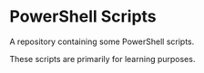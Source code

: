 # PowerShell Scripts

A repository containing some PowerShell scripts.

These scripts are primarily for learning purposes.